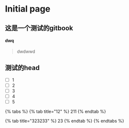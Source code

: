 # Initial page

## 这是一个测试的gitbook

#### dwq

> dwdwwd

## 测试的head

* [ ] 1
* [ ] 2
* [ ] 3
* [ ] 4
* [ ] 5

{% tabs %}
{% tab title="12" %}
211
{% endtab %}

{% tab title="323233" %}
23
{% endtab %}
{% endtabs %}

